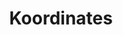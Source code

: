 ---
blog: https://koordinates.com/blog
codehost: https://github.com/koordinates
logohandle: koordinates
sort: koordinates
title: Koordinates
website: https://koordinates.com/
---